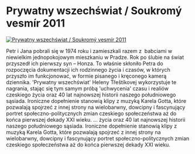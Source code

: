 Prywatny wszechświat / Soukromý vesmír 2011 
=============
[![Prywatny wszechświat / Soukromý vesmír 2011 ](http://vidos.pl/images/player.gif)](http://vidos.pl/prywatny-wszechswiat-soukrom-vesmr-2011)

 Petr i Jana pobrali się w 1974 roku i zamieszkali razem z  babciami w niewielkim jednopokojowym mieszkaniu w Pradze. Rok po ślubie na świat przyszedł ich pierwszy syn – Honza. To właśnie skłoniło Petra do rozpoczęcia dokumentacji ich rodzinnego życia i czasów, w których przyszło im funkcjonować, w formie pisanego i kręconego kamerą dziennika. 'Prywatny wszechświat' Heleny Třeštíkovej wykorzystuje te nagrania, stając się tym samym próbą 'uchwycenia' czasu i realiów czeskiego życia oraz 40 lat najnowszej historii naszego południowego sąsiada. Ironiczne dopełnienie stanowią klipy z muzyką Karela Gotta, które pozwalają spojrzeć z innej strony na wielobarwny, dowcipny i fascynujący portret społeczno-politycznych zmian czeskiego społeczeństwa aż do końca pierwszej dekady XXI wieku.  ... życia oraz 40 lat najnowszej historii naszego południowego sąsiada. Ironiczne dopełnienie stanowią klipy z muzyką Karela Gotta, które pozwalają spojrzeć z innej strony na wielobarwny, dowcipny i fascynujący portret społeczno-politycznych zmian czeskiego społeczeństwa aż do końca pierwszej dekady XXI wieku.
